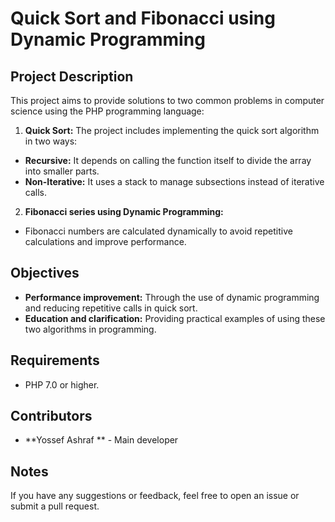 # Quick Sort and Fibonacci using Dynamic Programming

## Project Description

This project aims to provide solutions to two common problems in computer science using the PHP programming language:

1. **Quick Sort:**
 The project includes implementing the quick sort algorithm in two ways:
 - **Recursive:** It depends on calling the function itself to divide the array into smaller parts.
 - **Non-Iterative:** It uses a stack to manage subsections instead of iterative calls.

2. **Fibonacci series using Dynamic Programming:**
 - Fibonacci numbers are calculated dynamically to avoid repetitive calculations and improve performance.

## Objectives

- **Performance improvement:** Through the use of dynamic programming and reducing repetitive calls in quick sort.
- **Education and clarification:** Providing practical examples of using these two algorithms in programming.

## Requirements

- PHP 7.0 or higher.

## Contributors

- **Yossef Ashraf ** - Main developer 

## Notes

If you have any suggestions or feedback, feel free to open an issue or submit a pull request.

